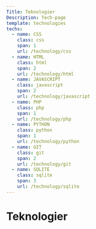 ```yaml
---
Title: Teknologier
Description: Tech-page
template: technologies
techs:
  - name: CSS
    class: css
    span: 1
    url: /technology/css
  - name: HTML
    class: html
    span: 2
    url: /technology/html
  - name: JAVASCRIPT
    class: javascript
    span: 2
    url: /technology/javascript
  - name: PHP
    class: php
    span: 1
    url: /technology/php
  - name: PYTHON
    class: python
    span: 1
    url: /technology/python
  - name: GIT
    class: git
    span: 2
    url: /technology/git
  - name: SQLITE
    class: sqlite
    span: 3
    url: /technology/sqlite
---
```

Teknologier
==========================
